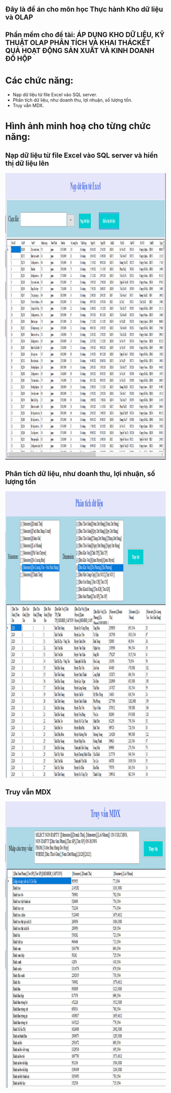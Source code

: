## Đây là đề án cho môn học Thực hành Kho dữ liệu và OLAP
## Phần mềm cho đề tài: ÁP DỤNG KHO DỮ LIỆU, KỸ THUẬT OLAP PHÂN TÍCH VÀ KHAI THÁCKẾT QUẢ HOẠT ĐỘNG SẢN XUẤT VÀ KINH DOANH ĐỒ HỘP
# Các chức năng:
- Nạp dữ liệu từ file Excel vào SQL server.
- Phân tích dữ liệu, như doanh thu, lợi nhuận, số lượng tồn.
- Truy vẫn MDX.
# Hình ảnh minh hoạ cho từng chức năng:
## Nạp dữ liệu từ file Excel vào SQL server và hiển thị dữ liệu lên
<img src="1.PNG" alt="My Image" width="900" height="900">

## Phân tích dữ liệu, như doanh thu, lợi nhuận, số lượng tồn
<img src="2.PNG" alt="My Image" width="900" height="900">

## Truy vẫn MDX
<img src="3.PNG" alt="My Image" width="900" height="900">
